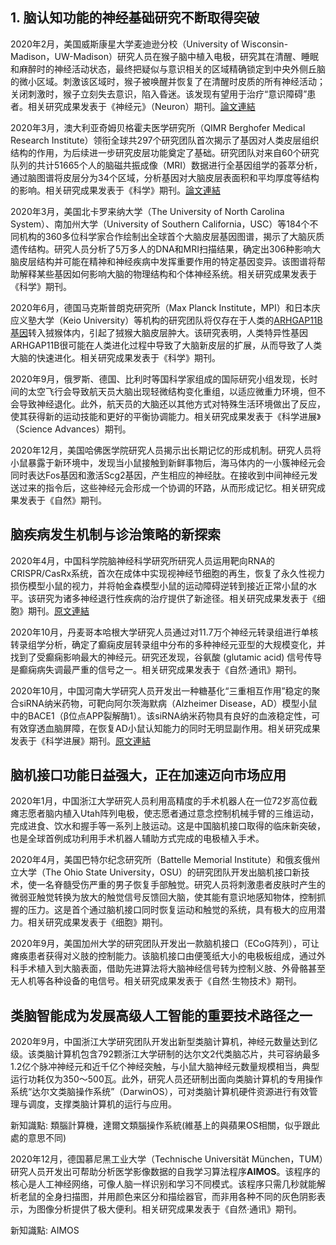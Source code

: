 
## 1. 脑认知功能的神经基础研究不断取得突破
2020年2月，美国威斯康星大学麦迪逊分校（University of Wisconsin-Madison，UW-Madison）研究人员在猴子脑中植入电极，研究其在清醒、睡眠和麻醉时的神经活动状态，最终把疑似与意识相关的区域精确锁定到中央外侧丘脑的微小区域。刺激该区域时，猴子被唤醒并恢复了在清醒时皮质的所有神经活动；关闭刺激时，猴子立刻失去意识，陷入昏迷。该发现有望用于治疗“意识障碍”患者。相关研究成果发表于《神经元》（Neuron）期刊。[論文連結](https://www.sciencedirect.com/science/article/pii/S0896627320300052)

2020年3月，澳大利亚奇姆贝格霍夫医学研究所（QIMR Berghofer Medical Research Institute）领衔全球共297个研究团队首次揭示了基因对人类皮层组织结构的作用，为后续进一步研究皮层功能奠定了基础。研究团队对来自60个研究队列的共计51665个人的脑磁共振成像（MRI）数据进行全基因组学的荟萃分析，通过脑图谱将皮层分为34个区域，分析基因对大脑皮层表面积和平均厚度等结构的影响。相关研究成果发表于《科学》期刊。[論文連結](https://www.science.org/doi/10.1126/science.aay6690)

2020年3月，美国北卡罗来纳大学（The University of North Carolina System）、南加州大学（University of Southern California，USC）等184个不同机构的360多位科学家合作绘制出全球首个大脑皮层基因图谱，揭示了大脑灰质遗传结构。研究人员分析了5万多人的DNA和MRI扫描结果，确定出306种影响大脑皮层结构并可能在精神和神经疾病中发挥重要作用的特定基因变异。该图谱将帮助解释某些基因如何影响大脑的物理结构和个体神经系统。相关研究成果发表于《科学》期刊。

2020年6月，德国马克斯普朗克研究所（Max Planck Institute，MPI）和日本庆应义塾大学（Keio University）等机构的研究团队将仅存在于人类的[ARHGAP11B基因](https://www.science.org/doi/10.1126/science.abb2401)转入狨猴体内，引起了狨猴大脑皮层肿大。该研究表明，人类特异性基因ARHGAP11B很可能在人类进化过程中导致了大脑新皮层的扩展，从而导致了人类大脑的快速进化。相关研究成果发表于《科学》期刊。

2020年9月，俄罗斯、德国、比利时等国科学家组成的国际研究小组发现，长时间的太空飞行会导致航天员大脑出现轻微结构变化重组，以适应微重力环境，但不会导致神经退化。此外，航天员的大脑还以其他方式对特殊生活环境做出了反应，使其获得新的运动技能和更好的平衡协调能力。相关研究成果发表于《科学进展》（Science Advances）期刊。

2020年12月，美国哈佛医学院研究人员揭示出长期记忆的形成机制。研究人员将小鼠暴露于新环境中，发现当小鼠接触到新鲜事物后，海马体内的一小簇神经元会同时表达Fos基因和激活Scg2基因，产生相应的神经肽。在接收到中间神经元发送过来的指令后，这些神经元会形成一个协调的环路，从而形成记忆。相关研究成果发表于《自然》期刊。

## 脑疾病发生机制与诊治策略的新探索
2020年4月，中国科学院脑神经科学研究所研究人员运用靶向RNA的CRISPR/CasRx系统，首次在成体中实现视神经节细胞的再生，恢复了永久性视力损伤模型小鼠的视力，并将帕金森模型小鼠的运动障碍逆转到接近正常小鼠的水平。该研究为诸多神经退行性疾病的治疗提供了新途径。相关研究成果发表于《细胞》期刊。[原文連結](https://www.sciencedirect.com/science/article/pii/S0092867420302865)

2020年10月，丹麦哥本哈根大学研究人员通过对11.7万个神经元转录组进行单核转录组学分析，确定了癫痫皮层转录组中分布的多种神经元亚型的大规模变化，并找到了受癫痫影响最大的神经元。研究还发现，谷氨酸 (glutamic acid) 信号传导是癫痫病失调最严重的信号之一。相关研究成果发表于《自然·通讯》期刊。

2020年10月，中国河南大学研究人员开发出一种糖基化“三重相互作用”稳定的聚合siRNA纳米药物，可靶向阿尔茨海默病（Alzheimer Disease，AD）模型小鼠中的BACE1（β位点APP裂解酶1）。该siRNA纳米药物具有良好的血液稳定性，可有效穿透血脑屏障，在恢复AD小鼠认知能力的同时无明显副作用。相关研究成果发表于《科学进展》期刊。[原文連結](https://www.ncbi.nlm.nih.gov/pmc/articles/PMC7546706/)

## 脑机接口功能日益强大，正在加速迈向市场应用
2020年1月，中国浙江大学研究人员利用高精度的手术机器人在一位72岁高位截瘫志愿者脑内植入Utah阵列电极，使志愿者通过意念控制机械手臂的三维运动，完成进食、饮水和握手等一系列上肢运动。这是中国脑机接口取得的临床新突破，也是全球首例成功利用手术机器人辅助方式完成的电极植入手术。

2020年4月，美国巴特尔纪念研究所（Battelle Memorial Institute）和俄亥俄州立大学（The Ohio State University，OSU）的研究团队开发出脑机接口新技术，使一名脊髓受伤严重的男子恢复手部触觉。研究人员将刺激患者皮肤时产生的微弱亚触觉转换为放大的触觉信号反馈回大脑，使其能有意识地感知物体，控制抓握的压力。这是首个通过脑机接口同时恢复运动和触觉的系统，具有极大的应用潜力。相关研究成果发表于《细胞》期刊。

2020年9月，美国加州大学的研究团队开发出一款脑机接口（ECoG阵列），可让瘫痪患者获得对义肢的控制能力。该脑机接口由便笺纸大小的电极板组成，通过外科手术植入到大脑表面，借助先进算法将大脑神经信号转为控制义肢、外骨骼甚至无人机等各种设备的电信号。相关研究成果发表于《自然·生物技术》期刊。

## 类脑智能成为发展高级人工智能的重要技术路径之一
2020年9月，中国浙江大学研究团队开发出新型类脑计算机，神经元数量达到亿级。该类脑计算机包含792颗浙江大学研制的达尔文2代类脑芯片，共可容纳最多1.2亿个脉冲神经元和近千亿个神经突触，与小鼠大脑神经元数量规模相当，典型运行功耗仅为350～500瓦。此外，研究人员还研制出面向类脑计算机的专用操作系统“达尔文类脑操作系统”（DarwinOS），可对类脑计算机硬件资源进行有效管理与调度，支撑类脑计算机的运行与应用。

新知識點: 類腦計算機，達爾文類腦操作系統(維基上的與蘋果OS相關，似乎跟此處的意思不同)

2020年12月，德国慕尼黑工业大学（Technische Universität München，TUM）研究人员开发出可帮助分析医学影像数据的自我学习算法程序**AIMOS**。该程序的核心是人工神经网络，可像人脑一样识别和学习不同模式。该程序只需几秒就能解析老鼠的全身扫描图，并用颜色来区分和描绘器官，而非用各种不同的灰色阴影表示，为图像分析提供了极大便利。相关研究成果发表于《自然·通讯》期刊。

新知識點: AIMOS